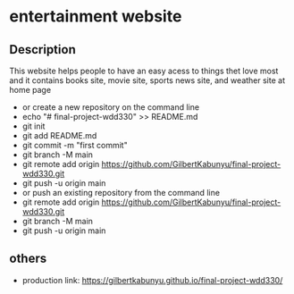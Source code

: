 # entertainment website

## Description
This website helps people to have an easy acess to things thet love most and it 
contains books site, movie site, sports news site, and weather site at home page

- or create a new repository on the command line
- echo "# final-project-wdd330" >> README.md
- git init
- git add README.md
- git commit -m "first commit"
- git branch -M main
- git remote add origin https://github.com/GilbertKabunyu/final-project-wdd330.git
- git push -u origin main
- or push an existing repository from the command line
- git remote add origin https://github.com/GilbertKabunyu/final-project-wdd330.git
- git branch -M main
- git push -u origin main

## others

- production link: https://gilbertkabunyu.github.io/final-project-wdd330/